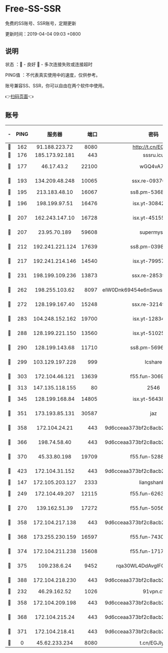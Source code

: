 # Free-SS-SSR

免费的SS账号、SSR账号，定期更新

更新时间：2019-04-04 09:03 +0800

## 说明

状态     ：🙂 - 良好 🙁 - 多次连接失败或连接超时

PING值   ：不代表真实使用中的速度，仅供参考。

账号兼容SS、SSR，你可以自由在两个软件中使用。

👉[扫码页面](https://liesauer.github.io/Free-SS-SSR/)👈

## 账号

|-|PING|服务器|端口|密码|加密方式|区域|
|:----:|:----:|:-----:|-----:|:----:|:----:|:----:|
|🙂|162|91.188.223.72|8080|http://t.cn/EGJIyrl|rc4-md5|RU|
|🙂|176|185.173.92.181|443|sssru.icu|rc4-md5|RU|
|🙂|177|46.17.43.2|22100|wGQ4vA7D|aes-256-gcm|RU|
|🙂|193|134.209.48.248|10065|ssx.re-09376526|aes-256-cfb|US|
|🙂|195|213.183.48.10|16067|ss8.pm-53686627|rc4-md5|RU|
|🙂|196|198.199.97.51|16476|isx.yt-30842013|aes-256-cfb|US|
|🙂|207|162.243.147.10|16728|isx.yt-45155519|aes-256-cfb|US|
|🙂|207|23.95.70.189|59608|supermyssr|chacha20-ietf|US|
|🙂|212|192.241.221.124|17639|ss8.pm-03987287|aes-256-cfb|US|
|🙂|217|192.241.214.146|14540|isx.yt-79957459|aes-256-cfb|US|
|🙂|231|198.199.109.236|13873|ssx.re-28539881|aes-256-cfb|US|
|🙂|262|198.255.103.62|8097|eIW0Dnk69454e6nSwuspv9DmS201tQ0D|aes-256-cfb|US|
|🙂|272|128.199.167.40|15248|ssx.re-32149746|aes-256-cfb|SG|
|🙂|283|104.248.152.162|19700|isx.yt-12834534|aes-256-cfb|SG|
|🙂|288|128.199.221.150|13560|isx.yt-51025089|aes-256-cfb|SG|
|🙂|290|128.199.143.68|11710|ss8.pm-56960881|aes-256-cfb|SG|
|🙂|299|103.129.197.228|999|lcshare|aes-256-cfb|US|
|🙂|303|172.104.46.121|13639|f55.fun-30697480|aes-256-cfb|SG|
|🙂|313|147.135.118.155|80|2546|chacha20|US|
|🙂|345|128.199.168.84|14805|isx.yt-56438950|aes-256-cfb|SG|
|🙂|351|173.193.85.131|30587|jaz|aes-256-cfb|US|
|🙂|358|172.104.24.21|443|9d6cceaa373bf2c8acb22e60b6a58be6|aes-256-cfb|US|
|🙂|366|198.74.58.40|443|9d6cceaa373bf2c8acb22e60b6a58be6|aes-256-cfb|US|
|🙂|370|45.33.80.198|19709|f55.fun-52889457|aes-256-cfb|US|
|🙂|423|172.104.31.152|443|9d6cceaa373bf2c8acb22e60b6a58be6|aes-256-cfb|US|
|🙂|147|172.105.203.127|2333|liangshanbo|chacha20|JP|
|🙂|249|172.104.49.207|12115|f55.fun-62631366|aes-256-cfb|SG|
|🙂|270|139.162.51.39|17272|f55.fun-50565009|aes-256-cfb|SG|
|🙂|358|172.104.217.138|443|9d6cceaa373bf2c8acb22e60b6a58be6|aes-256-cfb|US|
|🙂|368|173.255.230.159|16597|f55.fun-74305924|aes-256-cfb|US|
|🙂|374|172.104.211.238|15608|f55.fun-17178524|aes-256-cfb|US|
|🙂|375|109.238.6.24|9452|rqa30WL4DdAvgIFG6Fs3znzTa|aes-256-cfb|FR|
|🙂|388|172.104.218.230|443|9d6cceaa373bf2c8acb22e60b6a58be6|aes-256-cfb|US|
|🙁|232|46.29.162.52|1026|91vpn.cf|rc4-md5|RU|
|🙁|358|172.104.209.198|443|9d6cceaa373bf2c8acb22e60b6a58be6|aes-256-cfb|US|
|🙁|368|172.104.215.24|443|9d6cceaa373bf2c8acb22e60b6a58be6|aes-256-cfb|US|
|🙁|371|172.104.218.41|443|9d6cceaa373bf2c8acb22e60b6a58be6|aes-256-cfb|US|
|🙁|0|45.62.233.234|8080|t.cn/EGJIyrl|rc4-md5|CA|
